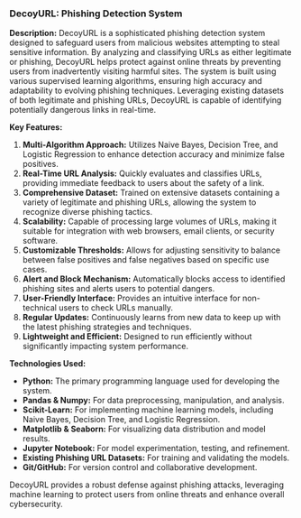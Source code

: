 ### DecoyURL: Phishing Detection System

**Description:**
DecoyURL is a sophisticated phishing detection system designed to safeguard users from malicious websites attempting to steal sensitive information. By analyzing and classifying URLs as either legitimate or phishing, DecoyURL helps protect against online threats by preventing users from inadvertently visiting harmful sites. The system is built using various supervised learning algorithms, ensuring high accuracy and adaptability to evolving phishing techniques. Leveraging existing datasets of both legitimate and phishing URLs, DecoyURL is capable of identifying potentially dangerous links in real-time.

**Key Features:**
1. **Multi-Algorithm Approach:** Utilizes Naive Bayes, Decision Tree, and Logistic Regression to enhance detection accuracy and minimize false positives.
2. **Real-Time URL Analysis:** Quickly evaluates and classifies URLs, providing immediate feedback to users about the safety of a link.
3. **Comprehensive Dataset:** Trained on extensive datasets containing a variety of legitimate and phishing URLs, allowing the system to recognize diverse phishing tactics.
4. **Scalability:** Capable of processing large volumes of URLs, making it suitable for integration with web browsers, email clients, or security software.
5. **Customizable Thresholds:** Allows for adjusting sensitivity to balance between false positives and false negatives based on specific use cases.
6. **Alert and Block Mechanism:** Automatically blocks access to identified phishing sites and alerts users to potential dangers.
7. **User-Friendly Interface:** Provides an intuitive interface for non-technical users to check URLs manually.
8. **Regular Updates:** Continuously learns from new data to keep up with the latest phishing strategies and techniques.
9. **Lightweight and Efficient:** Designed to run efficiently without significantly impacting system performance.

**Technologies Used:**
- **Python:** The primary programming language used for developing the system.
- **Pandas & Numpy:** For data preprocessing, manipulation, and analysis.
- **Scikit-Learn:** For implementing machine learning models, including Naive Bayes, Decision Tree, and Logistic Regression.
- **Matplotlib & Seaborn:** For visualizing data distribution and model results.
- **Jupyter Notebook:** For model experimentation, testing, and refinement.
- **Existing Phishing URL Datasets:** For training and validating the models.
- **Git/GitHub:** For version control and collaborative development.

DecoyURL provides a robust defense against phishing attacks, leveraging machine learning to protect users from online threats and enhance overall cybersecurity.
